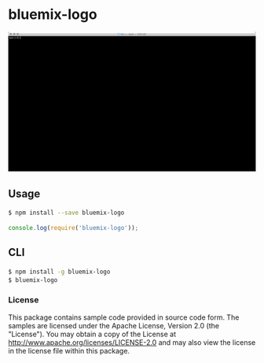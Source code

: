 # bluemix-logo

![](bluemix-logo.gif)

## Usage

```sh
$ npm install --save bluemix-logo
```

```js
console.log(require('bluemix-logo'));
```

## CLI

```sh
$ npm install -g bluemix-logo
$ bluemix-logo
```

### License
This package contains sample code provided in source code form. The samples are licensed under the Apache License, Version 2.0 (the "License"). You may obtain a copy of the License at http://www.apache.org/licenses/LICENSE-2.0 and may also view the license in the license file within this package.
